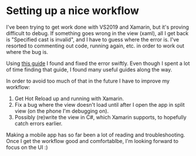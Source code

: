 # Setting up a nice workflow

I've been trying to get work done with VS2019 and Xamarin, but it's proving difficult to debug. If something goes wrong in the view (xaml), all I get back is "Specified cast is invalid", and I have to guess where the error is. I've resorted to commenting out code, running again, etc. in order to work out where the bug is.

Using [this guide](https://www.mfractor.com/blogs/news/migrating-listview-to-collectionview-in-xamarin-forms-user-interface) I found and fixed the error swiftly. Even though I spent a lot of time finding that guide, I found many useful guides along the way.

In order to avoid too much of that in the future I have to improve my workflow:

1. Get Hot Reload up and running with Xamarin.
2. Fix a bug where the view doesn't load until after I open the app in split view (on the phone I'm debugging on).
3. Possibly (re)write the view in C\#, which Xamarin supports, to hopefully catch errors earlier.

Making a mobile app has so far been a lot of reading and troubleshooting. Once I get the workflow good and comfortablbe, I'm looking forward to focus on the UI :)
